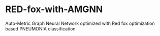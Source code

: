 # RED-fox-with-AMGNN
Auto-Metric Graph Neural Network optimized with Red fox optimization based PNEUMONIA classification
